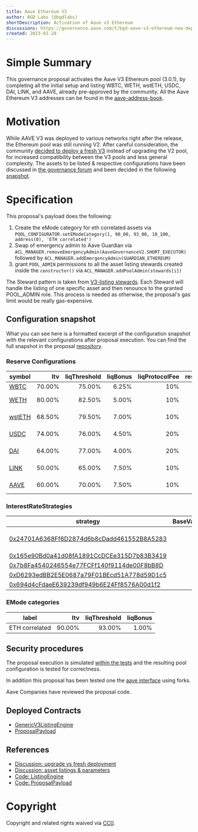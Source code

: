 ```yaml
---
title: Aave Ethereum V3
author: BGD Labs (@bgdlabs)
shortDescription: Activation of Aave v3 Ethereum
discussions: https://governance.aave.com/t/bgd-aave-v3-ethereum-new-deployment-vs-aave-v2-upgrade/9990/16
created: 2023-01-20
---
```


# Simple Summary

This governance proposal activates the Aave V3 Ethereum pool (3.0.1), by completing all the initial setup and listing WBTC, WETH, wstETH, USDC, DAI, LINK, and AAVE, already pre-approved by the community.
All the Aave Ethereum V3 addresses can be found in the [aave-address-book](https://github.com/bgd-labs/aave-address-book/blob/main/src/AaveV3Ethereum.sol).

# Motivation

While AAVE V3 was deployed to various networks right after the release, the Ethereum pool was still running V2.
After careful consideration, the community [decided to deploy a fresh V3](https://snapshot.org/#/aave.eth/proposal/0x584eb4e0f79e1d9dcdd99b3a0c831bfc3c654af3f8f619d5f68eae23cd9cb149) instead of upgrading the V2 pool, for increased compatibility between the V3 pools and less general complexity.
The assets to be listed & respective configurations have been discussed in [the governance forum](https://governance.aave.com/t/arc-aave-v3-ethereum-deployment-assets-and-configurations/10238) and been decided in the following [snapshot](https://snapshot.org/#/aave.eth/proposal/0xc31254fac1369090cea7c0105cbc6381b72189c038391996f855708ff2e0c02e).

# Specification

This proposal's payload does the following:

1. Create the eMode category for eth correlated assets via `POOL_CONFIGURATOR.setEModeCategory(1, 90_00, 93_00, 10_100, address(0), 'ETH correlated')`
2. Swap of emergency admin to Aave Guardian via `ACL_MANAGER.removeEmergencyAdmin(AaveGovernanceV2.SHORT_EXECUTOR)` followed by `ACL_MANAGER.addEmergencyAdmin(GUARDIAN_ETHEREUM)`
3. grant `POOL_ADMIN` permissions to all the asset listing stewards created inside the `constructor()` via `ACL_MANAGER.addPoolAdmin(stewards[i])`

The Steward pattern is taken from [V3-listing stewards](https://github.com/bgd-labs/aave-v3-listing-stewards/blob/feat/v3-ethereum-tests/src/contracts/common/StewardBase.sol#L8). Each Steward will handle the listing of one specific asset and then renounce to the granted POOL_ADMIN role. This process is needed as otherwise, the proposal's gas limit would be really gas-expensive.

## Configuration snapshot

What you can see here is a formatted excerpt of the configuration snapshot with the relevant configurations after proposal execution.
You can find the full snapshot in the proposal [repository](https://github.com/bgd-labs/aave-v3-ethereum-proposal/blob/main/reports/0x87870Bca3F3fD6335C3F4ce8392D69350B4fA4E2_post-stewards-aave-v3-ethereum.md).

### Reserve Configurations

| symbol                                                                                 |    ltv | liqThreshold | liqBonus | liqProtocolFee | reserveFactor | borrowingEnabled |          supplyCap |          borrowCap |  eModeCategory | isFlashloanable |
| -------------------------------------------------------------------------------------- | -----: | -----------: | -------: | -------------: | ------------: | ---------------: | -----------------: | -----------------: | -------------: | --------------- |
| [WBTC](https://etherscan.io/address/0x2260FAC5E5542a773Aa44fBCfeDf7C193bc2C599#code)   | 70.00% |       75.00% |    6.25% |            10% |           20% |             true |         43'000 BTC |         28'000 BTC |              - | true            |
| [WETH](https://etherscan.io/address/0xC02aaA39b223FE8D0A0e5C4F27eAD9083C756Cc2#code)   | 80.00% |       82.50% |    5.00% |            10% |           15% |             true |     1'800'000 WETH |     1'400'000 WETH | ETH correlated | true            |
| [wstETH](https://etherscan.io/address/0x7f39C581F595B53c5cb19bD0b3f8dA6c935E2Ca0#code) | 68.50% |       79.50% |    7.00% |            10% |           15% |             true |     200'000 wstETH |       3'000 wstETH | ETH correlated | true            |
| [USDC](https://etherscan.io/address/0xA0b86991c6218b36c1d19D4a2e9Eb0cE3606eB48#code)   | 74.00% |       76.00% |    4.50% |            20% |           10% |             true | 1'760'000'000 USDC | 1'580'000'000 USDC |              - | true            |
| [DAI](https://etherscan.io/address/0x6B175474E89094C44Da98b954EedeAC495271d0F#code)    | 64.00% |       77.00% |    4.00% |            20% |           10% |             true |    338'000'000 DAI |    271'000'000 DAI |              - | true            |
| [LINK](https://etherscan.io/address/0x514910771AF9Ca656af840dff83E8264EcF986CA#code)   | 50.00% |       65.00% |    7.50% |            10% |           20% |             true |    24'000'000 LINK |    13'000'000 LINK |              - | true            |
| [AAVE](https://etherscan.io/address/0x7Fc66500c84A76Ad7e9c93437bFc5Ac33E2DDaE9#code)   | 60.00% |       70.00% |    7.50% |            10% |            0% |            false |     1'850'000 AAVE |                  - |              - | false           |

### InterestRateStrategies

| strategy                                                                                                                   | BaseVariableBorrowRate | VariableRateSlope1 | VariableRateSlope2 | optimalUsageRatio | maxExcessUsageRatio | assets           |
| -------------------------------------------------------------------------------------------------------------------------- | ---------------------: | -----------------: | -----------------: | ----------------: | ------------------: | ---------------- |
| [0x24701A6368Ff6D2874d6b8cDadd461552B8A5283](https://etherscan.io/address/0x24701A6368Ff6D2874d6b8cDadd461552B8A5283#code) |                     0% |              7.00% |            300.00% |            45.00% |              55.00% | WBTC, LINK, AAVE |
| [0x165e90Bd0a41d08fA1891CcDCEe315D7b83B3419](https://etherscan.io/address/0x165e90Bd0a41d08fA1891CcDCEe315D7b83B3419#code) |                  1.00% |              3.80% |             80.00% |            80.00% |              20.00% | WETH             |
| [0x7b8Fa4540246554e77FCFf140f9114de00F8bB8D](https://etherscan.io/address/0x7b8Fa4540246554e77FCFf140f9114de00F8bB8D#code) |                  0.25% |              4.50% |             80.00% |            45.00% |              55.00% | wstETH           |
| [0xD6293edBB2E5E0687a79F01BEcd51A778d59D1c5](https://etherscan.io/address/0xD6293edBB2E5E0687a79F01BEcd51A778d59D1c5#code) |                     0% |              4.00% |             60.00% |            90.00% |              10.00% | USDC             |
| [0x694d4cFdaeE639239df949b6E24Ff8576A00d1f2](https://etherscan.io/address/0x694d4cFdaeE639239df949b6E24Ff8576A00d1f2#code) |                     0% |              4.00% |             75.00% |            80.00% |              20.00% | DAI              |

### EMode categories

| label          |    ltv | liqThreshold | liqBonus |
| -------------- | -----: | -----------: | -------: |
| ETH correlated | 90.00% |       93.00% |    1.00% |

## Security procedures

The proposal execution is simulated [within the tests](https://github.com/bgd-labs/aave-v3-ethereum-proposal/blob/main/tests/AaveV3EthereumActivation.t.sol) and the resulting pool configuration is tested for correctness.

In addition this proposal has been tested one the [aave interface](https://github.com/aave/interface) using forks.

Aave Companies have reviewed the proposal code.

## Deployed Contracts

- [GenericV3ListingEngine](https://etherscan.io/address/0xC51e6E38d406F98049622Ca54a6096a23826B426#code)
- [ProposalPayload](https://etherscan.io/address/0xc5a0ba13a3749c5d4a21934df8fd64821ac3fce7#code)

## References

- [Discussion: upgrade vs fresh deployment](https://governance.aave.com/t/bgd-aave-v3-ethereum-new-deployment-vs-aave-v2-upgrade/9990)
- [Discussion: asset listings & parameters](https://governance.aave.com/t/arc-aave-v3-ethereum-deployment-assets-and-configurations/10238)
- [Code: ListingEngine](https://github.com/bgd-labs/aave-helpers/tree/master/src/v3-listing-engine)
- [Code: ProposalPayload](https://github.com/bgd-labs/aave-v3-ethereum-proposal)

# Copyright

Copyright and related rights waived via [CC0](https://creativecommons.org/publicdomain/zero/1.0/).
